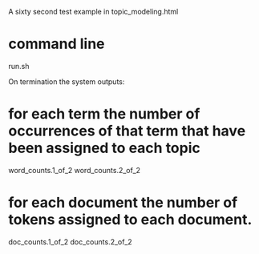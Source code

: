 A sixty second test example in topic_modeling.html

# command line
run.sh

On termination the system outputs:
# for each term the number of occurrences of that term that have been assigned to each topic 
word_counts.1_of_2 
word_counts.2_of_2

# for each document the number of tokens assigned to each document.
doc_counts.1_of_2 
doc_counts.2_of_2

